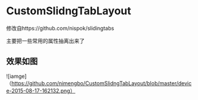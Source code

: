 # CustomSlidngTabLayout

修改自https://github.com/nispok/slidingtabs

主要把一些常用的属性抽离出来了

## 效果如图

![iamge]（https://github.com/nimengbo/CustomSlidngTabLayout/blob/master/device-2015-08-17-162132.png）

